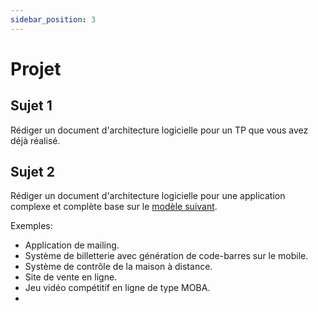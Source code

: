 ```yaml
---
sidebar_position: 3
---
```


# Projet

## Sujet 1

Rédiger un document d'architecture logicielle pour un TP que vous avez déjà réalisé.

## Sujet 2

Rédiger un document d'architecture logicielle pour une application complexe et complète base sur le [modèle suivant](https://github.com/bflorat/modele-da).

Exemples:

- Application de mailing.
- Système de billetterie avec génération de code-barres sur le mobile.
- Système de contrôle de la maison à distance.
- Site de vente en ligne.
- Jeu vidéo compétitif en ligne de type MOBA.
- 
